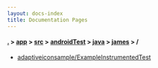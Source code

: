 ```yaml
---
layout: docs-index
title: Documentation Pages
---
```

#### [.](./../../../../../index) > [app](./../../../../index) > [src](./../../../index) > [androidTest](./../../index) > [java](./../index) > [james](./index) > **/**

- [adaptiveiconsample/ExampleInstrumentedTest](adaptiveiconsample/ExampleInstrumentedTest)
